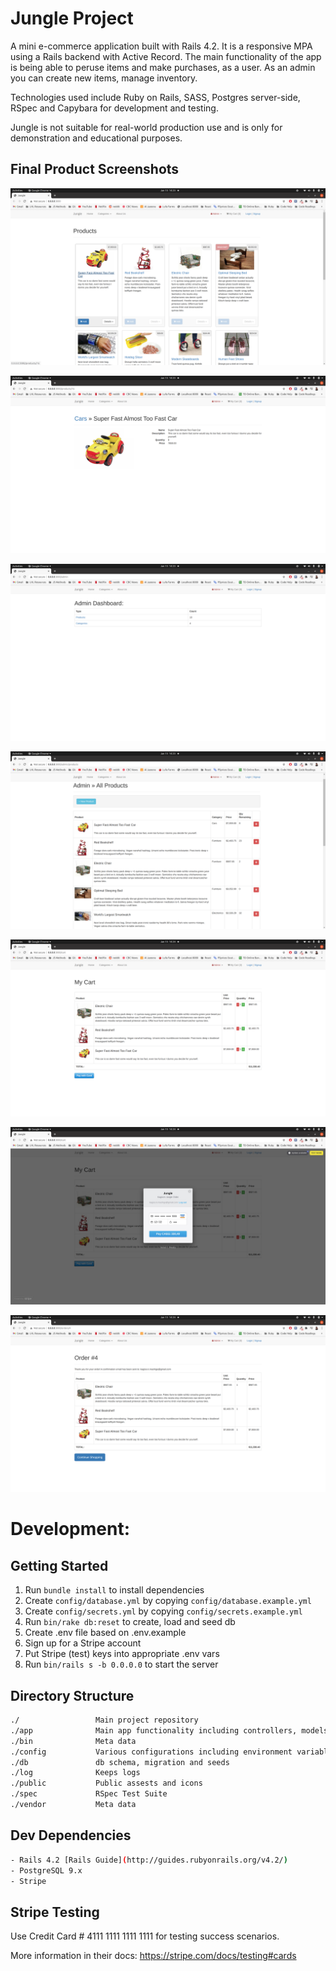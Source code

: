 # Jungle Project

A mini e-commerce application built with Rails 4.2. It is a responsive MPA using a Rails backend with Active Record. The main functionality of the app is being able to peruse items and make purchases, as a user. As an admin you can create new items, manage inventory.

Technologies used include Ruby on Rails, SASS, Postgres server-side, RSpec and Capybara for development and testing.

Jungle is not suitable for real-world production use and is only for demonstration and educational purposes.

## Final Product Screenshots

!["Screenshot of homepage"](https://github.com/KagisoMashigo/Jungle/blob/master/app/assets/images/Screenshot%20from%202021-01-13%2014-23-02.png?raw=true)

!["Screenshot of new appointment"](https://github.com/KagisoMashigo/Jungle/blob/master/app/assets/images/Screenshot%20from%202021-01-13%2014-23-14.png?raw=true)

!["Screenshot of deleting appointment"](https://github.com/KagisoMashigo/Jungle/blob/master/app/assets/images/Screenshot%20from%202021-01-13%2014-23-30.png?raw=true)

!["Screenshot of deleting appointment"](https://github.com/KagisoMashigo/Jungle/blob/master/app/assets/images/Screenshot%20from%202021-01-13%2014-23-41.png?raw=true)

!["Screenshot of deleting appointment"](https://github.com/KagisoMashigo/Jungle/blob/master/app/assets/images/Screenshot%20from%202021-01-13%2014-24-13.png?raw=true)

!["Screenshot of deleting appointment"](https://github.com/KagisoMashigo/Jungle/blob/master/app/assets/images/Screenshot%20from%202021-01-13%2014-24-25.png?raw=true)

!["Screenshot of deleting appointment"](https://github.com/KagisoMashigo/Jungle/blob/master/app/assets/images/Screenshot%20from%202021-01-13%2014-24-40.png?raw=true)

# Development:

## Getting Started

1. Run `bundle install` to install dependencies
2. Create `config/database.yml` by copying `config/database.example.yml`
3. Create `config/secrets.yml` by copying `config/secrets.example.yml`
4. Run `bin/rake db:reset` to create, load and seed db
5. Create .env file based on .env.example
6. Sign up for a Stripe account
7. Put Stripe (test) keys into appropriate .env vars
8. Run `bin/rails s -b 0.0.0.0` to start the server

## Directory Structure
```sh
./                 Main project repository
./app              Main app functionality including controllers, models and views
./bin              Meta data
./config           Various configurations including environment variables
./db               db schema, migration and seeds
./log              Keeps logs
./public           Public assests and icons
./spec             RSpec Test Suite
./vendor           Meta data
```

## Dev Dependencies
```sh
- Rails 4.2 [Rails Guide](http://guides.rubyonrails.org/v4.2/)
- PostgreSQL 9.x
- Stripe
```

## Stripe Testing

Use Credit Card # 4111 1111 1111 1111 for testing success scenarios.

More information in their docs: <https://stripe.com/docs/testing#cards>

